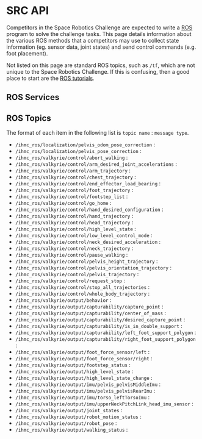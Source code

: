 # SRC API

Competitors in the Space Robotics Challenge are expected to write a [ROS](ros.org) program to solve the challenge tasks. This page details information about the various ROS methods that a competitors may use to collect state information (eg. sensor data, joint states) and send control commands (e.g. foot placement).

Not listed on this page are standard ROS topics, such as `/tf`, which are not unique to the Space Robotics Challenge. If this is confusing, then a good place to start are the [ROS tutorials](http://wiki.ros.org/ROS/Tutorials).

## ROS Services

## ROS Topics

The format of each item in the following list is `topic name` : `message type`.

* `/ihmc_ros/localization/pelvis_odom_pose_correction` : 
* `/ihmc_ros/localization/pelvis_pose_correction` :
* `/ihmc_ros/valkyrie/control/abort_walking` : 
* `/ihmc_ros/valkyrie/control/arm_desired_joint_accelerations` :
* `/ihmc_ros/valkyrie/control/arm_trajectory` :
* `/ihmc_ros/valkyrie/control/chest_trajectory` :
* `/ihmc_ros/valkyrie/control/end_effector_load_bearing` :
* `/ihmc_ros/valkyrie/control/foot_trajectory` :
* `/ihmc_ros/valkyrie/control/footstep_list` :
* `/ihmc_ros/valkyrie/control/go_home` :
* `/ihmc_ros/valkyrie/control/hand_desired_configuration` :
* `/ihmc_ros/valkyrie/control/hand_trajectory` :
* `/ihmc_ros/valkyrie/control/head_trajectory` :
* `/ihmc_ros/valkyrie/control/high_level_state` :
* `/ihmc_ros/valkyrie/control/low_level_control_mode` :
* `/ihmc_ros/valkyrie/control/neck_desired_acceleration` :
* `/ihmc_ros/valkyrie/control/neck_trajectory` :
* `/ihmc_ros/valkyrie/control/pause_walking` :
* `/ihmc_ros/valkyrie/control/pelvis_height_trajectory` :
* `/ihmc_ros/valkyrie/control/pelvis_orientation_trajectory` :
* `/ihmc_ros/valkyrie/control/pelvis_trajectory` :
* `/ihmc_ros/valkyrie/control/request_stop` :
* `/ihmc_ros/valkyrie/control/stop_all_trajectories` :
* `/ihmc_ros/valkyrie/control/whole_body_trajectory` :
* `/ihmc_ros/valkyrie/output/behavior` :
* `/ihmc_ros/valkyrie/output/capturability/capture_point` :
* `/ihmc_ros/valkyrie/output/capturability/center_of_mass` :
* `/ihmc_ros/valkyrie/output/capturability/desired_capture_point` :
* `/ihmc_ros/valkyrie/output/capturability/is_in_double_support` :
* `/ihmc_ros/valkyrie/output/capturability/left_foot_support_polygon` :
* `/ihmc_ros/valkyrie/output/capturability/right_foot_support_polygon` :
* `/ihmc_ros/valkyrie/output/foot_force_sensor/left` :
* `/ihmc_ros/valkyrie/output/foot_force_sensor/right` :
* `/ihmc_ros/valkyrie/output/footstep_status` :
* `/ihmc_ros/valkyrie/output/high_level_state` :
* `/ihmc_ros/valkyrie/output/high_level_state_change` :
* `/ihmc_ros/valkyrie/output/imu/pelvis_pelvisMiddleImu` :
* `/ihmc_ros/valkyrie/output/imu/pelvis_pelvisRearImu` :
* `/ihmc_ros/valkyrie/output/imu/torso_leftTorsoImu` :
* `/ihmc_ros/valkyrie/output/imu/upperNeckPitchLink_head_imu_sensor` :
* `/ihmc_ros/valkyrie/output/joint_states` :
* `/ihmc_ros/valkyrie/output/robot_motion_status` :
* `/ihmc_ros/valkyrie/output/robot_pose` :
* `/ihmc_ros/valkyrie/output/walking_status` :